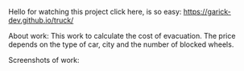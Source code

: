 Hello for watching this project click here, is so easy: https://garick-dev.github.io/truck/

About work: This work to calculate the cost of evacuation. The price depends on the type of car, city and the number of blocked wheels.

Screenshots of work:


